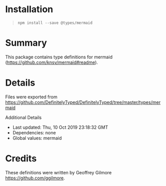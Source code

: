 # Installation
> `npm install --save @types/mermaid`

# Summary
This package contains type definitions for mermaid (https://github.com/knsv/mermaid#readme).

# Details
Files were exported from https://github.com/DefinitelyTyped/DefinitelyTyped/tree/master/types/mermaid

Additional Details
 * Last updated: Thu, 10 Oct 2019 23:18:32 GMT
 * Dependencies: none
 * Global values: mermaid

# Credits
These definitions were written by Geoffrey Gilmore <https://github.com/ggilmore>.
